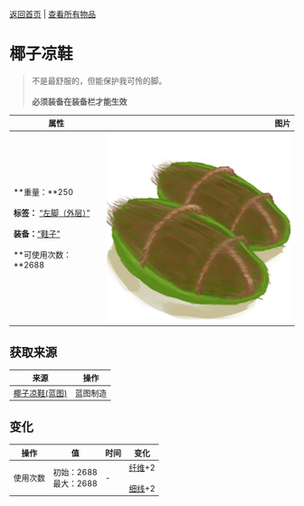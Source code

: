 [返回首页](index.md)   |  [查看所有物品](object.md)
# 椰子凉鞋  
> 不是最舒服的，但能保护我可怜的脚。<br><br><b>必须装备在装备栏才能生效</b>  
  
  属性  |   图片   
 ----  |  ----:   
 **重量：**250<br><br>**标签：**	[“左脚（外层）”](tag_OuterFeet.md)<br><br>**装备：**[“鞋子”](eTag_Shoes.md)<br><br>**可使用次数：**2688  |  ![](Sprite/CoconutSandals.png)   
  
## 获取来源  
来源  |  操作  
----  |  ----  
[椰子凉鞋(蓝图)](Bp_CoconutSandals.md)  |  蓝图制造  
## 变化  
操作  |  值  |  时间  |  变化  
----  |  ----  |  ----  |  ----  
使用次数  |  初始：2688<br>最大：2688  |  -  |  [纤维](Fibers.md)+2 <br><br>[细线](CordFiber.md)+2   
